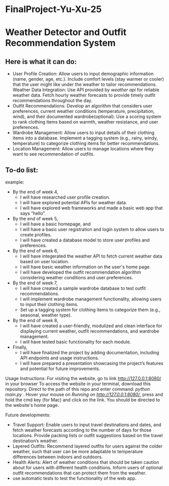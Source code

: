 # FinalProject-Yu-Xu-25

# Weather Detector and Outfit Recommendation System 
## Here is what it can do: 
* User Profile Creation: Allow users to input demographic information (name, gender, age, etc.). Include comfort levels (stay warmer or cooler) that the user might like under the weather to tailor recommendations.
Weather Data Integration: Use API provided by *weather api* for reliable weather data. Fetch hourly weather forecasts to provide timely outfit recommendations throughout the day.
* Outfit Recommendations: Develop an algorithm that considers user preferences, current weather conditions (temperature, precipitation, wind), and their documented wardrobe(optional). Use a scoring system to rank clothing items based on warmth, weather resistance, and user preferences.
* Wardrobe Management: Allow users to input details of their clothing items into a database. Implement a tagging system (e.g., rainy, windy, temperature) to categorize clothing items for better recommendations.
* Location Management: Allow users to manage locations where they want to see recommendation of outfits.

## To-do list: 
example: 
* By the end of week 4, 
    * I will have researched user profile creation. 
    * I will have explored potential APIs for weather data. 
    * I will have explored web frameworks and made a basic web app that says “hello”.
* By the end of week 5, 
    * I will have a basic homepage, and 
    * I will have a basic user registration and login system to allow users to create profiles. 
    * I will have created a database model to store user profiles and preferences.
* By the end of week 6, 
    * I will have integerated the weather API to fetch current weather data based on user location. 
    * I will have basic weather information on the user's home page.
    * I will have developed the outfit recommendation algorithm considering weather conditions and user preferences.
* By the end of week 7, 
    * I will have created a sample wardrobe database to test outfit recommendations.
    * I will implement wardrobe management functionality, allowing users to input their clothing items.
    * Set up a tagging system for clothing items to categorize them (e.g., seasonal, weather type).
* By the end of week 8, 
    * I will have created a user-friendly, modulized and clean interface for displaying current weather, outfit recommendations, and wardrobe management.
    * I will have tested basic functionality for each module.
* Finally, 
    * I will have finalized the project by adding documentation, including API endpoints and usage instructions.
    * I will have prepared a presentation showcasing the project’s features and potential for future improvements.

Usage Instructions:
For visiting the website, go to link http://127.0.0.1:8080/ in your browser
To access the website in your terminal, download this repository. Direct to the path of this repo and enter command: *python main.py* . 
Hover your mouse on *Running on http://127.0.0.1:8080/*, press and hold the cmd key (for Mac) and click on the link. You should be directed to the website's home page.

 Future developments:
 * Travel Support: Enable users to input travel destinations and dates, and fetch weather forecasts according to the number of days for those locations. Provide packing lists or outfit suggestions based on the travel destination’s weather.
 * Layered Outfits: Recommend layered outfits for users against the colder weather, such that user can be more adaptable to temperature differences between indoors and outdoors.
 * Health Alerts: Alert of weather conditions that should be taken caution about for users with different health conditions. Inform users of optional outfit recommendations that can protect them from the weather.
 * use automatic tests to test the functionality of the web app.
